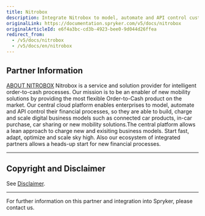 ```yaml
---
title: Nitrobox
description: Integrate Nitrobox to model, automate and API control customer financial processes.
originalLink: https://documentation.spryker.com/v5/docs/nitrobox
originalArticleId: e6f4a3bc-cd3b-4923-bee0-9d044d26ffea
redirect_from:
  - /v5/docs/nitrobox
  - /v5/docs/en/nitrobox
---
```


## Partner Information

[ABOUT NITROBOX](http://www.nitrobox.de/) 
Nitrobox is a service and solution provider for intelligent order-to-cash processes. Our mission is to be an enabler of new mobility solutions by providing the most flexible Order-to-Cash product on the market. Our central cloud platform enables enterprises to model, automate and API control their financial processes, so they are able to build, charge and scale digital business models such as connected car products, in-car purchase, car sharing or new mobility solutions.The central platform allows a lean approach to charge new and exisiting business models. Start fast, adapt, optimize and scale sky high. Also our ecosystem of integrated partners allows a heads-up start for new financial processes. 

---

## Copyright and Disclaimer

See [Disclaimer](https://github.com/spryker/spryker-documentation).

---
For further information on this partner and integration into Spryker, please contact us.

<div class="hubspot-form js-hubspot-form" data-portal-id="2770802" data-form-id="163e11fb-e833-4638-86ae-a2ca4b929a41" id="hubspot-1"></div>

